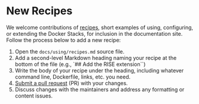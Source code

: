 # New Recipes

We welcome contributions of [recipes](../using/recipes.html), short examples of using, configuring, or extending the Docker Stacks, for inclusion in the documentation site. Follow the process below to add a new recipe:

1. Open the `docs/using/recipes.md` source file.
2. Add a second-level Markdown heading naming your recipe at the bottom of the file (e.g., `## Add the RISE extension``)
3. Write the body of your recipe under the heading, including whatever command line, Dockerfile, links, etc. you need.
4. [Submit a pull request](https://github.com/PointCloudLibrary/pcl/wiki/A-step-by-step-guide-on-preparing-and-submitting-a-pull-request) (PR) with your changes.
5. Discuss changes with the maintainers and address any formatting or content issues.
